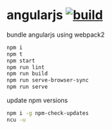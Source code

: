 # angularjs [![build](https://travis-ci.org/daggerok/angularjs.svg?branch=master)](https://travis-ci.org/daggerok/angularjs)

bundle angularjs using webpack2

```bash
npm i
npm t
npm start
npm run lint
npm run build
npm run serve-browser-sync
npm run serve
```


update npm versions

```bash
npm i -g npm-check-updates
ncu -u
```
